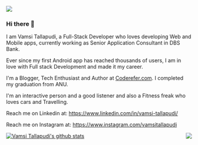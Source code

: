![](https://komarev.com/ghpvc/?username=vamsitallapudi) <!-- Profile View Counter-->
### Hi there 👋

<!--
**vamsitallapudi/vamsitallapudi** is a ✨ _special_ ✨ repository because its `README.md` (this file) appears on your GitHub profile.

Here are some ideas to get you started:

- 🔭 I’m currently working on ...
- 🌱 I’m currently learning DS & Algos
- 💬 Ask me about Android
- 📫 How to reach me: vamsi@coderefer.com
- 😄 Pronouns: ...
- ⚡ Fun fact: ...
-->

I am Vamsi Tallapudi, a Full-Stack Developer who loves developing Web and Mobile apps, currently working as Senior Application Consultant in DBS Bank.

Ever since my first Android app has reached thousands of users, I am in love with Full stack Development and made it my career.

I'm a Blogger, Tech Enthusiast and Author at [Coderefer.com](https://www.coderefer.com/blog). I completed my graduation from ANU.

I'm an interactive person and a good listener and also a Fitness freak who loves cars and Travelling.

Reach me on Linkedin at: https://www.linkedin.com/in/vamsi-tallapudi/

Reach me on Instagram at: https://www.instagram.com/vamsitallapudi

<a href="https://github.com/vamsitallapudi?tab=repositories">
 <img align="center" src="https://github-readme-stats.vercel.app/api?username=vamsitallapudi&&show_icons=true&title_color=ffffff&icon_color=87ceeb&text_color=daf7dc&bg_color=002366&show_icons=true&theme=dracula&line_height=27" alt="Vamsi Tallapudi's github stats"/>
</a>

<a href="https://github.com/vamsitallapudi?tab=repositories">
  <img align="right" src="https://github-readme-stats.vercel.app/api/top-langs/?username=vamsitallapudi&theme=dark&hide_langs_below=1&bg_color=002366&icon_color=87ceeb&text_color=daf7dc&title_color=ffffff" />
</a>
